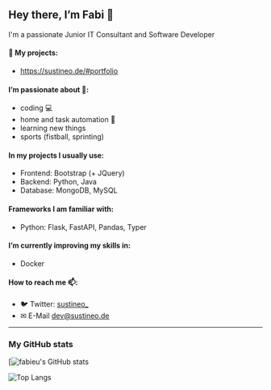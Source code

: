 <!-- **fabieu/fabieu** is a ✨ _special_ ✨ repository because its `README.md` (this file) appears on your GitHub profile. -->

## Hey there, I’m Fabi 👋
I'm a passionate Junior IT Consultant and Software Developer

#### 🔭 My projects:
- https://sustineo.de/#portfolio

#### I’m passionate about 💙: 
- coding 💻
- home and task automation 📰
- learning new things
- sports (fistball, sprinting)

#### In my projects I usually use:
- Frontend: Bootstrap (+ JQuery)
- Backend:  Python, Java
- Database: MongoDB, MySQL

#### Frameworks I am familiar with:
- Python: Flask, FastAPI, Pandas, Typer

#### I’m currently improving my skills in:
- Docker

#### How to reach me 📫:
- 🐦 Twitter: [sustineo_](https://twitter.com/sustineo_)  
- ✉ E-Mail [dev@sustineo.de](mailto:dev@sustineo.de)

---

### My GitHub stats
[![fabieu's GitHub stats](https://github-readme-stats.vercel.app/api?username=fabieu&show_icons=true&title_color=fff&icon_color=79ff97&text_color=9f9f9f&bg_color=151515)

![Top Langs](https://github-readme-stats.vercel.app/api/top-langs/?username=fabieu&layout=compact&title_color=fff&icon_color=79ff97&text_color=9f9f9f&bg_color=151515)
